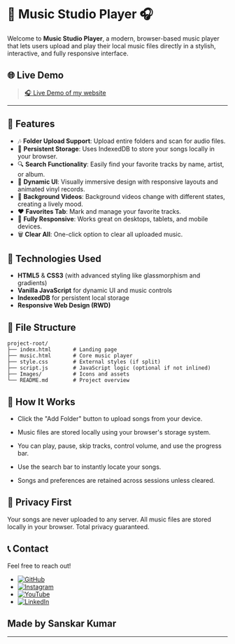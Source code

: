 # 🎵 Music Studio Player 🎧

Welcome to **Music Studio Player**, a modern, browser-based music player that lets users upload and play their local music files directly in a stylish, interactive, and fully responsive interface.

## 🌐 Live Demo

> [🎧 Live Demo of my website](https://underwaterbet023.github.io/Music-Player-App/)  

---

## 🌟 Features

- 🎶 **Folder Upload Support**: Upload entire folders and scan for audio files.
- 💾 **Persistent Storage**: Uses IndexedDB to store your songs locally in your browser.
- 🔍 **Search Functionality**: Easily find your favorite tracks by name, artist, or album.
- 🎨 **Dynamic UI**: Visually immersive design with responsive layouts and animated vinyl records.
- 🎥 **Background Videos**: Background videos change with different states, creating a lively mood.
- ❤️ **Favorites Tab**: Mark and manage your favorite tracks.
- 📱 **Fully Responsive**: Works great on desktops, tablets, and mobile devices.
- 🗑️ **Clear All**: One-click option to clear all uploaded music.

## 🧩 Technologies Used

- **HTML5** & **CSS3** (with advanced styling like glassmorphism and gradients)
- **Vanilla JavaScript** for dynamic UI and music controls
- **IndexedDB** for persistent local storage
- **Responsive Web Design (RWD)**

## 📂 File Structure

```plaintext
project-root/
├── index.html       # Landing page
├── music.html       # Core music player
├── style.css        # External styles (if split)
├── script.js        # JavaScript logic (optional if not inlined)
├── Images/          # Icons and assets
└── README.md        # Project overview
```
## 🚀 How It Works
- Click the "Add Folder" button to upload songs from your device.

- Music files are stored locally using your browser's storage system.

- You can play, pause, skip tracks, control volume, and use the progress bar.

- Use the search bar to instantly locate your songs.

- Songs and preferences are retained across sessions unless cleared.

## 🔐 Privacy First
Your songs are never uploaded to any server. All music files are stored locally in your browser. Total privacy guaranteed.

## 📞 Contact
Feel free to reach out!

- [![GitHub](https://img.shields.io/badge/GitHub-Underwaterbet023-181717?style=flat&logo=github)](https://github.com/Underwaterbet023)
- [![Instagram](https://img.shields.io/badge/Instagram-mainhoonsanskar-E4405F?style=flat&logo=instagram)]([https://www.instagram.com/mainhoonsanskar](https://www.instagram.com/mainhoonsanskar))
- [![YouTube](https://img.shields.io/badge/YouTube-SanskarKumar--i1s-FF0000?style=flat&logo=youtube)](https://www.youtube.com/@SanskarKumar-i1s)
- [![LinkedIn](https://img.shields.io/badge/LinkedIn-Sanskar%20Kumar-0077B5?style=flat&logo=linkedin)](https://www.linkedin.com/in/sanskar-kumar-65162a2b5/)

## Made by Sanskar Kumar

---



